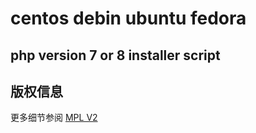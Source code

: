 # centos debin ubuntu fedora

## php version 7 or 8 installer script

## 版权信息

更多细节参阅 [MPL V2](LICENSE)
